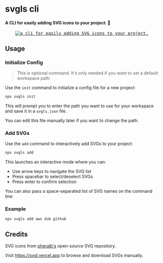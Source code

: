 # svgls cli

#### A CLI for easily adding SVG icons to your project. 🧩

<div align="center">
<kbd>
<a href="https://www.npmjs.com/package/svgls">
  <img alt="a cli for easily adding SVG icons to your project." src="https://github.com/sujjeee/svgls/assets/101963203/6b9edbf2-e14e-4de4-ab9f-f2bc1eef84da">
</a>
</kbd>
</div>

## Usage

### Initialize Config

> This is optional command. It's only needed if you want to set a default workspace path.

Use the `init` command to initialize a config file for a new project:

```bash
npx svgls init
```

This will prompt you to enter the path you want to use for your workspace and save it in a `svgls.json` file.

You can edit this file manually later if you want to change the path.

### Add SVGs

Use the `add` command to interactively add SVGs to your project:

```bash
npx svgls add
```

This launches an interactive mode where you can:

- Use arrow keys to navigate the SVG list
- Press spacebar to select/deselect SVGs
- Press enter to confirm selection


You can also pass a space-separated list of SVG names on the command line:

### Example

```bash
npx svgls add aws dub github
```

## Credits

SVG icons from [pheralb's](https://twitter.com/pheralb_) open-source SVG repository.

Visit https://svgl.vercel.app to browse and download SVGs manually.

